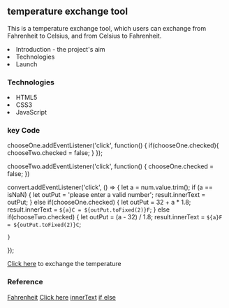 <h2>temperature exchange tool</h2>

<p>
This is a temperature exchange tool, which users can exchange from Fahrenheit to Celsius, and from Celsius to Fahrenheit.
</p>

<li>Introduction - the project's aim</li>
<li>Technologies</li>
<li>Launch</li>


<h3>Technologies</h3>
<li>HTML5</li>
<li>CSS3</li>
<li>JavaScript</li>


<h3>key Code</h3>
chooseOne.addEventListener('click', function() {
    if(chooseOne.checked){
        chooseTwo.checked = false;
    }
});

chooseTwo.addEventListener('click', function() {
    chooseOne.checked = false;
})

convert.addEventListener('click', () => {
    let a = num.value.trim();
    if (a == isNaN) {
        let outPut = 'please enter a valid number';
        result.innerText = outPut;
    } 
    else if(chooseOne.checked) {
        let outPut = 32 + a * 1.8;
        result.innerText = `${a}C = ${outPut.toFixed(2)}F`;
    } else if(chooseTwo.checked) {
        let outPut = (a - 32) / 1.8;
        result.innerText = `${a}F = ${outPut.toFixed(2)}C`;

    }
});

<a href="https://www.w3schools.com">Click here</a> to exchange the temperature

<h3>Reference</h3>
<a href="https://en.wikipedia.org/wiki/Fahrenheit">Fahrenheit</a>
<a href="https://en.wikipedia.org/wiki/Celsius">Click here</a>
<a href="https://www.w3schools.com/jsref/prop_node_innertext.asp">innerText</a>
<a href="https://www.w3schools.com/js/js_if_else.asp">if else</a>
